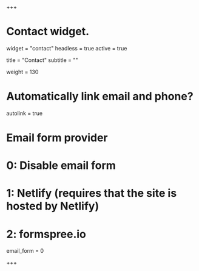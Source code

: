 +++
# Contact widget.
widget = "contact"
headless = true
active = true

title = "Contact"
subtitle = ""

weight = 130

# Automatically link email and phone?
autolink = true

# Email form provider
#   0: Disable email form
#   1: Netlify (requires that the site is hosted by Netlify)
#   2: formspree.io
email_form = 0

+++
